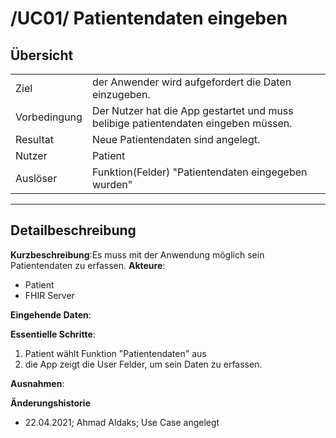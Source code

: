 # /UC01/ Patientendaten eingeben

## Übersicht

  |||
 ---------------|---------------------------------------------------------------
  Ziel          | der Anwender wird aufgefordert die Daten einzugeben.
  Vorbedingung  | Der Nutzer hat die App gestartet und muss belibige patientendaten eingeben müssen.
  Resultat      | Neue Patientendaten sind angelegt.
  Nutzer        | Patient
  Auslöser      | Funktion(Felder) "Patientendaten eingegeben wurden"
  ------------------------------------------------------------------------------

## Detailbeschreibung

**Kurzbeschreibung**:Es muss mit der Anwendung möglich sein Patientendaten zu erfassen.
**Akteure**:
* Patient
* FHIR Server

**Eingehende Daten**:

**Essentielle Schritte**:
1. Patient wählt Funktion "Patientendaten" aus
2. die App zeigt die User Felder, um sein Daten zu erfassen.

**Ausnahmen**:


**Änderungshistorie**
* 22.04.2021; Ahmad Aldaks; Use Case angelegt
